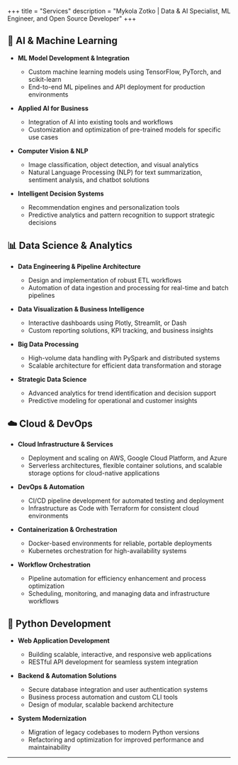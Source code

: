+++
title = "Services"
description = "Mykola Zotko | Data & AI Specialist, ML Engineer, and Open Source Developer"
+++

## 🤖 AI & Machine Learning

- **ML Model Development & Integration**

  - Custom machine learning models using TensorFlow, PyTorch, and scikit-learn
  - End-to-end ML pipelines and API deployment for production environments

- **Applied AI for Business**

  - Integration of AI into existing tools and workflows
  - Customization and optimization of pre-trained models for specific use cases

- **Computer Vision & NLP**

  - Image classification, object detection, and visual analytics
  - Natural Language Processing (NLP) for text summarization, sentiment
    analysis, and chatbot solutions

- **Intelligent Decision Systems**
  - Recommendation engines and personalization tools
  - Predictive analytics and pattern recognition to support strategic decisions

## 📊 Data Science & Analytics

- **Data Engineering & Pipeline Architecture**

  - Design and implementation of robust ETL workflows
  - Automation of data ingestion and processing for real-time and batch
    pipelines

- **Data Visualization & Business Intelligence**

  - Interactive dashboards using Plotly, Streamlit, or Dash
  - Custom reporting solutions, KPI tracking, and business insights

- **Big Data Processing**

  - High-volume data handling with PySpark and distributed systems
  - Scalable architecture for efficient data transformation and storage

- **Strategic Data Science**
  - Advanced analytics for trend identification and decision support
  - Predictive modeling for operational and customer insights

## ☁️ Cloud & DevOps

- **Cloud Infrastructure & Services**

  - Deployment and scaling on AWS, Google Cloud Platform, and Azure
  - Serverless architectures, flexible container solutions, and scalable storage
    options for cloud-native applications

- **DevOps & Automation**

  - CI/CD pipeline development for automated testing and deployment
  - Infrastructure as Code with Terraform for consistent cloud environments

- **Containerization & Orchestration**

  - Docker-based environments for reliable, portable deployments
  - Kubernetes orchestration for high-availability systems

- **Workflow Orchestration**
  - Pipeline automation for efficiency enhancement and process optimization
  - Scheduling, monitoring, and managing data and infrastructure workflows

## 🐍 Python Development

- **Web Application Development**

  - Building scalable, interactive, and responsive web applications
  - RESTful API development for seamless system integration

- **Backend & Automation Solutions**

  - Secure database integration and user authentication systems
  - Business process automation and custom CLI tools
  - Design of modular, scalable backend architecture

- **System Modernization**
  - Migration of legacy codebases to modern Python versions
  - Refactoring and optimization for improved performance and maintainability

---

<!-- ## What My Clients Say

![feedback](img.png)

> Mykola immediately understood the requirements for this contract and was able
> to produce a proof of concept solution in only 2 hours (prior to posting this
> contract, a junior data scientist had spent almost 2 weeks to get the same
> result). His grasp on the short and long term requirements of the larger
> project that this contract is attached to were perfect and he has already
> given us ideas for future enhancements to the application using machine
> learning. Furthermore, his comprehension of statistics and his ability to
> apply modern tools, libraries and programming to completing this initial
> contract is at well above the industry standard. As both a programmer and
> project manager, I can personally state that his code was well written,
> included comments and was trivial to adapt to our existing codebase. We will
> absolutely continue using Mykola's services for all future development on the
> larger application and I can happily recommend him to anyone looking for help
> on any system that requires a talented data scientist. -->

